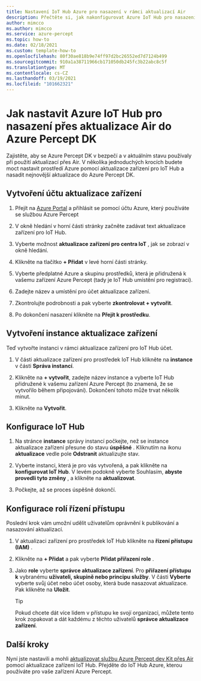 ```yaml
---
title: Nastavení IoT Hub Azure pro nasazení v rámci aktualizací Air
description: Přečtěte si, jak nakonfigurovat Azure IoT Hub pro nasazení aktualizací přes Air do Azure Percept DK
author: mimcco
ms.author: mimcco
ms.service: azure-percept
ms.topic: how-to
ms.date: 02/18/2021
ms.custom: template-how-to
ms.openlocfilehash: 80f30ae818b9e74ff97d2bc26552ed7d7124b499
ms.sourcegitcommit: 910a1a38711966cb171050db245fc3b22abc8c5f
ms.translationtype: MT
ms.contentlocale: cs-CZ
ms.lasthandoff: 03/19/2021
ms.locfileid: "101662321"
---
```

# <a name="how-to-set-up-azure-iot-hub-to-deploy-over-the-air-updates-to-your-azure-percept-dk"></a>Jak nastavit Azure IoT Hub pro nasazení přes aktualizace Air do Azure Percept DK
Zajistěte, aby se Azure Percept DK v bezpečí a v aktuálním stavu používaly při použití aktualizací přes Air. V několika jednoduchých krocích budete moct nastavit prostředí Azure pomocí aktualizace zařízení pro IoT Hub a nasadit nejnovější aktualizace do Azure Percept DK.

## <a name="create-a-device-update-account"></a>Vytvoření účtu aktualizace zařízení

1. Přejít na [Azure Portal](https://portal.azure.com) a přihlásit se pomocí účtu Azure, který používáte se službou Azure Percept 

1. V okně hledání v horní části stránky začněte zadávat text aktualizace zařízení pro IoT Hub.

1. Vyberte možnost **aktualizace zařízení pro centra IoT** , jak se zobrazí v okně hledání.

1. Klikněte na tlačítko **+ Přidat** v levé horní části stránky.

1. Vyberte předplatné Azure a skupinu prostředků, která je přidružená k vašemu zařízení Azure Percept (tady je IoT Hub umístění pro registraci).

1. Zadejte název a umístění pro účet aktualizace zařízení.

1. Zkontrolujte podrobnosti a pak vyberte **zkontrolovat + vytvořit**.
 
1. Po dokončení nasazení klikněte na **Přejít k prostředku**.
 
## <a name="create-a-device-update-instance"></a>Vytvoření instance aktualizace zařízení
Teď vytvořte instanci v rámci aktualizace zařízení pro IoT Hub účet.

1. V části aktualizace zařízení pro prostředek IoT Hub klikněte na **instance** v části **Správa instancí**.
 
1. Klikněte na **+ vytvořit**, zadejte název instance a vyberte IoT Hub přidružené k vašemu zařízení Azure Percept (to znamená, že se vytvořilo během připojování). Dokončení tohoto může trvat několik minut.
 
1. Klikněte na **Vytvořit**.

## <a name="configure-iot-hub"></a>Konfigurace IoT Hub

1. Na stránce **instance** správy instancí počkejte, než se instance aktualizace zařízení přesune do stavu **úspěšné** . Kliknutím na ikonu **aktualizace** vedle pole **Odstranit** aktualizujte stav.
 
1. Vyberte instanci, která je pro vás vytvořená, a pak klikněte na **konfigurovat IoT Hub**. V levém podokně vyberte Souhlasím, **abyste provedli tyto změny** , a klikněte na **aktualizovat**.
 
1. Počkejte, až se proces úspěšně dokončí.
 
## <a name="configure-access-control-roles"></a>Konfigurace rolí řízení přístupu
Poslední krok vám umožní udělit uživatelům oprávnění k publikování a nasazování aktualizací.

1. V aktualizaci zařízení pro prostředek IoT Hub klikněte na **řízení přístupu (IAM)** .
 
2. Klikněte na **+ Přidat** a pak vyberte **Přidat přiřazení role** .
 
3. Jako **role** vyberte **správce aktualizace zařízení**. Pro **přiřazení přístupu k** vybranému **uživateli, skupině nebo principu služby**. V části **Vyberte** vyberte svůj účet nebo účet osoby, která bude nasazovat aktualizace. Pak klikněte na **Uložit**. 

    > [!TIP]
    > Pokud chcete dát více lidem v přístupu ke svojí organizaci, můžete tento krok zopakovat a dát každému z těchto uživatelů **správce aktualizace zařízení**.

## <a name="next-steps"></a>Další kroky

Nyní jste nastavili a mohli [aktualizovat službu Azure Percept dev Kit přes Air](./how-to-update-over-the-air.md) pomocí aktualizace zařízení IoT Hub. Přejděte do IoT Hub Azure, kterou používáte pro vaše zařízení Azure Percept.